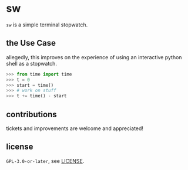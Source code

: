 # sw

`sw` is a simple terminal stopwatch.

## the Use Case

allegedly, this improves on the experience of using an interactive python shell
as a stopwatch.

```python
>>> from time import time
>>> t = 0
>>> start = time()
>>> # work on stuff
>>> t += time() - start
```

## contributions

tickets and improvements are welcome and appreciated!

## license

`GPL-3.0-or-later`, see [LICENSE](./LICENSE).
